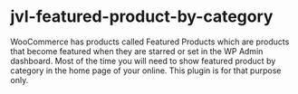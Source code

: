 # jvl-featured-product-by-category
WooCommerce has products called Featured Products which are products that become featured when they are starred or set in the WP Admin dashboard.  Most of the time you will need to show featured product by category in the home page of your online. This plugin is for that purpose only.
